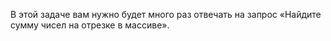 В этой задаче вам нужно будет много раз отвечать на запрос «Найдите сумму чисел на отрезке в массиве».